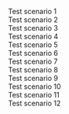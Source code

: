 Test scenario 1 <br />
Test scenario 2 <br />
Test scenario 3 <br />
Test scenario 4 <br />
Test scenario 5 <br />
Test scenario 6 <br />
Test scenario 7 <br />
Test scenario 8 <br />
Test scenario 9 <br />
Test scenario 10 <br />
Test scenario 11 <br />
Test scenario 12 <br />

